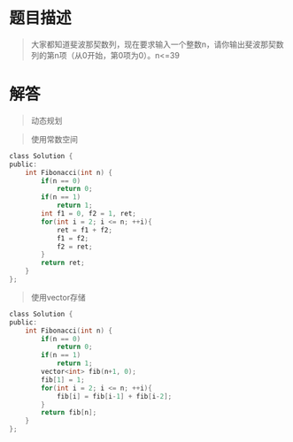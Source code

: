 # 题目描述   
> 大家都知道斐波那契数列，现在要求输入一个整数n，请你输出斐波那契数列的第n项（从0开始，第0项为0）。n<=39



# 解答

> 动态规划

> 使用常数空间

```c
class Solution {
public:
    int Fibonacci(int n) {
        if(n == 0)
            return 0;
        if(n == 1)
            return 1;
        int f1 = 0, f2 = 1, ret;
        for(int i = 2; i <= n; ++i){
            ret = f1 + f2;
            f1 = f2;
            f2 = ret;
        }
        return ret;
    }
};
```

> 使用vector存储

```c
class Solution {
public:
    int Fibonacci(int n) {
        if(n == 0)
            return 0;
        if(n == 1)
            return 1;
        vector<int> fib(n+1, 0);
        fib[1] = 1;
        for(int i = 2; i <= n; ++i){
            fib[i] = fib[i-1] + fib[i-2];
        }
        return fib[n];
    }
};
```